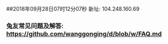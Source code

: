 ##2018年09月28日07时12分07秒 新址: 104.248.160.69
### 兔友常见问题及解答: https://github.com/wanggonging/d/blob/w/FAQ.md
